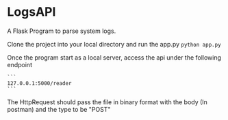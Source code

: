 # LogsAPI

A Flask Program to parse system logs.

Clone the project into your local directory and run the app.py
    ```
    python app.py
    ```

Once the program start as a local server, access the api under the following endpoint

    ```
    127.0.0.1:5000/reader
    ```
The HttpRequest should pass the file in binary format with the body (In postman) and the type to be "POST"

